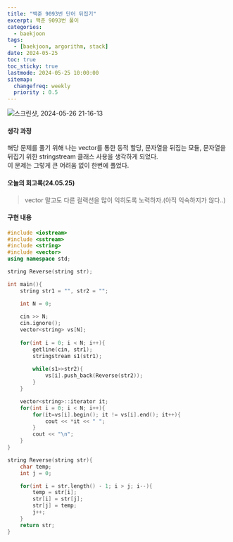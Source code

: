 ```yaml
---
title: "백준 9093번 단어 뒤집기"
excerpt: 백준 9093번 풀이
categories: 
  - baekjoon
tags:
  - [baekjoon, argorithm, stack]
date: 2024-05-25
toc: true
toc_sticky: true
lastmode: 2024-05-25 10:00:00
sitemap:
  changefreq: weekly
  priority : 0.5
---
```


![스크린샷, 2024-05-26 21-16-13](https://github.com/kimdanji/kimdanji.github.io/assets/141463902/833c892b-eff6-4474-906d-60eb605aa84c)

#### 생각 과정
해당 문제를 풀기 위해 나는 vector를 통한 동적 할당, 문자열을 뒤집는 모듈, 문자열을 뒤집기 위한 stringstream 클래스 사용을 생각하게 되었다.
<br>
이 문제는 그렇게 큰 어려움 없이 한번에 풀었다.

#### 오늘의 회고록(24.05.25)
> vector 말고도 다른 컬랙션을 많이 익히도록 노력하자.(아직 익숙하지가 않다..)


#### 구현 내용
```cpp
#include <iostream>
#include <sstream>
#include <string>
#include <vector>
using namespace std;

string Reverse(string str);

int main(){
    string str1 = "", str2 = "";

    int N = 0;
    
    cin >> N;
    cin.ignore();
    vector<string> vs[N];
    
    for(int i = 0; i < N; i++){
        getline(cin, str1);
        stringstream s1(str1);
        
        while(s1>>str2){
            vs[i].push_back(Reverse(str2));
        }
    }

    vector<string>::iterator it;
    for(int i = 0; i < N; i++){
        for(it=vs[i].begin(); it != vs[i].end(); it++){
            cout << *it << " ";
        }
        cout << "\n";
    }
}

string Reverse(string str){
    char temp;
    int j = 0;

    for(int i = str.length() - 1; i > j; i--){
        temp = str[i];
        str[i] = str[j];
        str[j] = temp;
        j++;
    }
    return str;
}
```

